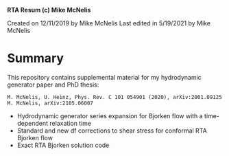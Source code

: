 **RTA Resum (c) Mike McNelis** 

Created on 12/11/2019 by Mike McNelis
Last edited in 5/19/2021 by Mike McNelis

# Summary

This repository contains supplemental material for my hydrodynamic generator paper and PhD thesis:

	M. McNelis, U. Heinz, Phys. Rev. C 101 054901 (2020), arXiv:2001.09125
	M. McNelis, arXiv:2105.06007




- Hydrodynamic generator series expansion for Bjorken flow with a time-dependent relaxation time
- Standard and new df corrections to shear stress for conformal RTA Bjorken flow
- Exact RTA Bjorken solution code

